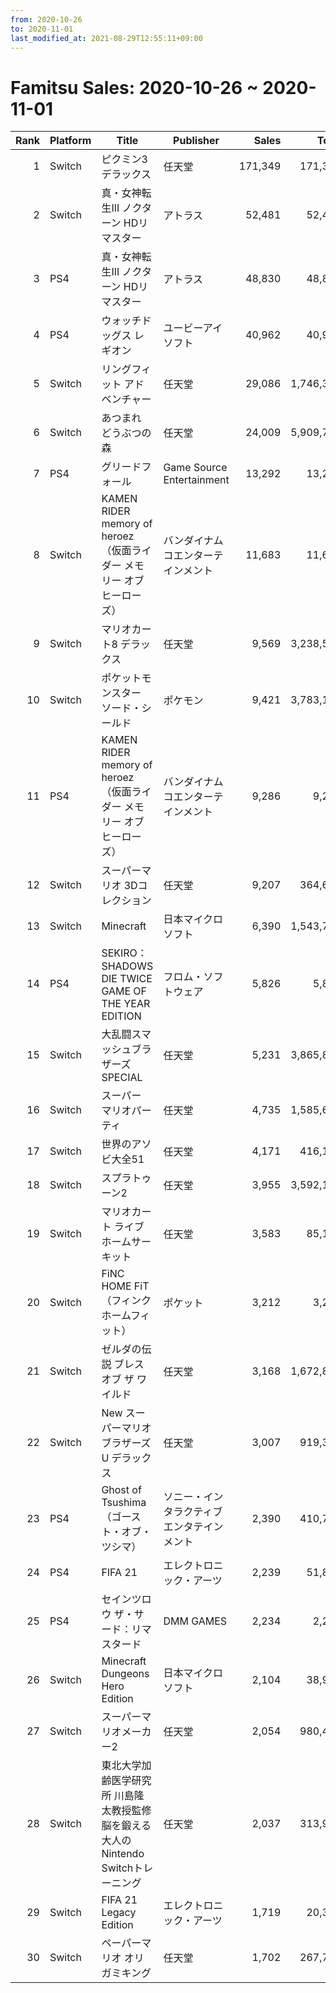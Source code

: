 ```yaml
---
from: 2020-10-26
to: 2020-11-01
last_modified_at: 2021-08-29T12:55:11+09:00
---
```

# Famitsu Sales: 2020-10-26 ~ 2020-11-01
| Rank | Platform | Title | Publisher | Sales | Total | Rate | New |
| -: | -- | -- | -- | -: | -: | -: | -- |
| 1 | Switch | ピクミン3 デラックス | 任天堂 | 171,349 | 171,349 | 40% | **New** |
| 2 | Switch | 真・女神転生III ノクターン HDリマスター | アトラス | 52,481 | 52,481 | 40% | **New** |
| 3 | PS4 | 真・女神転生III ノクターン HDリマスター | アトラス | 48,830 | 48,830 | 40% | **New** |
| 4 | PS4 | ウォッチドッグス レギオン | ユービーアイソフト | 40,962 | 40,962 | 40% | **New** |
| 5 | Switch | リングフィット アドベンチャー | 任天堂 | 29,086 | 1,746,352 | 20% |  |
| 6 | Switch | あつまれ どうぶつの森 | 任天堂 | 24,009 | 5,909,746 | 20% |  |
| 7 | PS4 | グリードフォール | Game Source Entertainment | 13,292 | 13,292 | 40% | **New** |
| 8 | Switch | KAMEN RIDER memory of heroez（仮面ライダー メモリー オブ ヒーローズ） | バンダイナムコエンターテインメント | 11,683 | 11,683 | 60% | **New** |
| 9 | Switch | マリオカート8 デラックス | 任天堂 | 9,569 | 3,238,517 | 20% |  |
| 10 | Switch | ポケットモンスター ソード・シールド | ポケモン | 9,421 | 3,783,145 | 20% |  |
| 11 | PS4 | KAMEN RIDER memory of heroez（仮面ライダー メモリー オブ ヒーローズ） | バンダイナムコエンターテインメント | 9,286 | 9,286 | 60% | **New** |
| 12 | Switch | スーパーマリオ 3Dコレクション | 任天堂 | 9,207 | 364,635 | 40% |  |
| 13 | Switch | Minecraft | 日本マイクロソフト | 6,390 | 1,543,751 | 20% |  |
| 14 | PS4 | SEKIRO： SHADOWS DIE TWICE GAME OF THE YEAR EDITION | フロム・ソフトウェア | 5,826 | 5,826 | 80% | **New** |
| 15 | Switch | 大乱闘スマッシュブラザーズ SPECIAL | 任天堂 | 5,231 | 3,865,868 | 20% |  |
| 16 | Switch | スーパー マリオパーティ | 任天堂 | 4,735 | 1,585,622 | 20% |  |
| 17 | Switch | 世界のアソビ大全51 | 任天堂 | 4,171 | 416,155 | 20% |  |
| 18 | Switch | スプラトゥーン2 | 任天堂 | 3,955 | 3,592,103 | 20% |  |
| 19 | Switch | マリオカート ライブ ホームサーキット | 任天堂 | 3,583 | 85,192 | 40% |  |
| 20 | Switch | FiNC HOME FiT（フィンクホームフィット） | ポケット | 3,212 | 3,212 | 80% | **New** |
| 21 | Switch | ゼルダの伝説 ブレス オブ ザ ワイルド | 任天堂 | 3,168 | 1,672,847 | 20% |  |
| 22 | Switch | New スーパーマリオブラザーズ U デラックス | 任天堂 | 3,007 | 919,362 | 20% |  |
| 23 | PS4 | Ghost of Tsushima（ゴースト・オブ・ツシマ） | ソニー・インタラクティブエンタテインメント | 2,390 | 410,702 | 20% |  |
| 24 | PS4 | FIFA 21 | エレクトロニック・アーツ | 2,239 | 51,884 | 40% |  |
| 25 | PS4 | セインツロウ ザ・サード：リマスタード | DMM GAMES | 2,234 | 2,234 | 60% | **New** |
| 26 | Switch | Minecraft Dungeons Hero Edition | 日本マイクロソフト | 2,104 | 38,961 | 60% |  |
| 27 | Switch | スーパーマリオメーカー2 | 任天堂 | 2,054 | 980,445 | 20% |  |
| 28 | Switch | 東北大学加齢医学研究所 川島隆太教授監修 脳を鍛える大人のNintendo Switchトレーニング | 任天堂 | 2,037 | 313,908 | 20% |  |
| 29 | Switch | FIFA 21 Legacy Edition | エレクトロニック・アーツ | 1,719 | 20,390 | 60% |  |
| 30 | Switch | ペーパーマリオ オリガミキング | 任天堂 | 1,702 | 267,743 | 20% |  |
